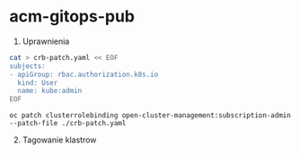 # acm-gitops-pub


1. Uprawnienia 
```bash
cat > crb-patch.yaml << EOF
subjects:
- apiGroup: rbac.authorization.k8s.io
  kind: User
  name: kube:admin
EOF
  ```

``oc patch clusterrolebinding open-cluster-management:subscription-admin --patch-file ./crb-patch.yaml``

2. Tagowanie klastrow